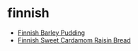 # finnish

 * [Finnish Barley Pudding](index/f/finnish-barley-pudding-20117.json)
 * [Finnish Sweet Cardamom Raisin Bread](index/f/finnish-sweet-cardamom-raisin-bread-239293.json)
